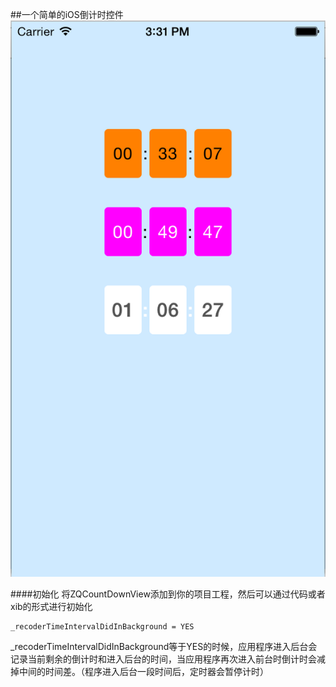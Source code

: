 ##一个简单的iOS倒计时控件
![Demo Image](https://raw.githubusercontent.com/RockefellerZQ/CountDownView/master/Image/Demo.png)

####初始化
将ZQCountDownView添加到你的项目工程，然后可以通过代码或者xib的形式进行初始化

````
_recoderTimeIntervalDidInBackground = YES
````

_recoderTimeIntervalDidInBackground等于YES的时候，应用程序进入后台会记录当前剩余的倒计时和进入后台的时间，当应用程序再次进入前台时倒计时会减掉中间的时间差。（程序进入后台一段时间后，定时器会暂停计时）
